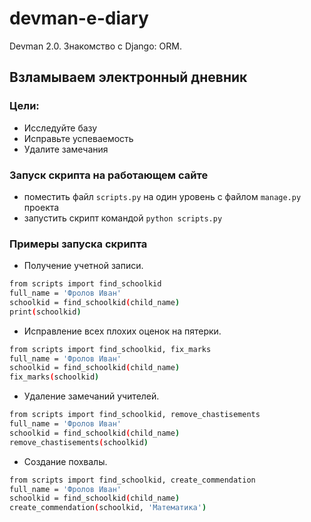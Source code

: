 # devman-e-diary
Devman 2.0. Знакомство с Django: ORM. 

## Взламываем электронный дневник

### Цели:
- Исследуйте базу
- Исправьте успеваемость
- Удалите замечания


### Запуск скрипта на работающем сайте
- поместить файл `scripts.py` на один уровень с файлом `manage.py` проекта
- запустить скрипт командой `python scripts.py`

### Примеры запуска скрипта
- Получение учетной записи.
```bash
from scripts import find_schoolkid
full_name = 'Фролов Иван'
schoolkid = find_schoolkid(child_name)
print(schoolkid) 
```

- Исправление всех плохих оценок на пятерки.
```bash
from scripts import find_schoolkid, fix_marks
full_name = 'Фролов Иван'
schoolkid = find_schoolkid(child_name)
fix_marks(schoolkid)
```
- Удаление замечаний учителей.
```bash
from scripts import find_schoolkid, remove_chastisements
full_name = 'Фролов Иван'
schoolkid = find_schoolkid(child_name)
remove_chastisements(schoolkid)
```
- Создание похвалы.
```bash
from scripts import find_schoolkid, create_commendation
full_name = 'Фролов Иван'
schoolkid = find_schoolkid(child_name)
create_commendation(schoolkid, 'Математика')
```


